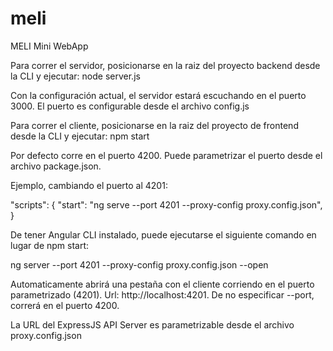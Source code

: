 # meli
MELI Mini WebApp

Para correr el servidor, posicionarse en la raiz del proyecto backend desde la CLI y ejecutar:
node server.js

Con la configuración actual, el servidor estará escuchando en el puerto 3000. El puerto es configurable desde el archivo config.js

Para correr el cliente, posicionarse en la raiz del proyecto de frontend desde la CLI y ejecutar:
npm start

Por defecto corre en el puerto 4200. Puede parametrizar el puerto desde el archivo package.json.

Ejemplo, cambiando el puerto al 4201:

"scripts": {
    "start": "ng serve --port 4201 --proxy-config proxy.config.json",
}

De tener Angular CLI instalado, puede ejecutarse el siguiente comando en lugar de npm start:

ng server --port 4201 --proxy-config proxy.config.json --open

Automaticamente abrirá una pestaña con el cliente corriendo en el puerto parametrizado (4201). Url: http://localhost:4201. De no especificar --port, correrá en el puerto 4200.

La URL del ExpressJS API Server es parametrizable desde el archivo proxy.config.json

